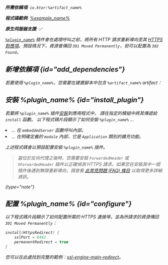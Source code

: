 [//]: # (title: HttpsRedirect)

<primary-label ref="server-plugin"/>

<var name="plugin_name" value="HttpsRedirect"/>
<var name="package_name" value="io.ktor.server.plugins.httpsredirect"/>
<var name="artifact_name" value="ktor-server-http-redirect"/>

<tldr>
<p>
<b>所需依賴項</b>: <code>io.ktor:%artifact_name%</code>
</p>
<var name="example_name" value="ssl-engine-main-redirect"/>
<p>
    <b>程式碼範例</b>:
    <a href="https://github.com/ktorio/ktor-documentation/tree/%ktor_version%/codeSnippets/snippets/%example_name%">
        %example_name%
    </a>
</p>
<p>
    <b><Links href="/ktor/server-native" summary="Ktor 支援 Kotlin/Native，可讓您在沒有額外執行時間或虛擬機器的情況下執行伺服器。">原生伺服器</Links>支援</b>: ✅
</p>
</tldr>

[`%plugin_name%`](https://api.ktor.io/ktor-server/ktor-server-plugins/ktor-server-http-redirect/io.ktor.server.plugins.httpsredirect/-https-redirect.html) 插件會在處理呼叫之前，將所有 HTTP 請求重新導向至其 [HTTPS 對應項](server-ssl.md)。預設情況下，資源會傳回 `301 Moved Permanently`，但可以配置為 `302 Found`。

## 新增依賴項 {id="add_dependencies"}

<p>
    若要使用 <code>%plugin_name%</code>，您需要在建置腳本中包含 <code>%artifact_name%</code> artifact：
</p>
<Tabs group="languages">
    <TabItem title="Gradle (Kotlin)" group-key="kotlin">
        <code-block lang="Kotlin" code="            implementation(&quot;io.ktor:%artifact_name%:$ktor_version&quot;)"/>
    </TabItem>
    <TabItem title="Gradle (Groovy)" group-key="groovy">
        <code-block lang="Groovy" code="            implementation &quot;io.ktor:%artifact_name%:$ktor_version&quot;"/>
    </TabItem>
    <TabItem title="Maven" group-key="maven">
        <code-block lang="XML" code="            &lt;dependency&gt;&#10;                &lt;groupId&gt;io.ktor&lt;/groupId&gt;&#10;                &lt;artifactId&gt;%artifact_name%-jvm&lt;/artifactId&gt;&#10;                &lt;version&gt;${ktor_version}&lt;/version&gt;&#10;            &lt;/dependency&gt;"/>
    </TabItem>
</Tabs>

## 安裝 %plugin_name% {id="install_plugin"}

<p>
    若要將 <code>%plugin_name%</code> 插件<a href="#install">安裝</a>到應用程式中，
    請在指定的<Links href="/ktor/server-modules" summary="模組可讓您透過分組路由來建構應用程式。">模組</Links>中將其傳遞給 <code>install</code> 函數。
    以下程式碼片段顯示了如何安裝 <code>%plugin_name%</code> ...
</p>
<list>
    <li>
        ... 在 <code>embeddedServer</code> 函數呼叫內部。
    </li>
    <li>
        ... 在明確定義的 <code>module</code> 內部，它是 <code>Application</code> 類別的擴充功能。
    </li>
</list>
<Tabs>
    <TabItem title="embeddedServer">
        <code-block lang="kotlin" code="            import io.ktor.server.engine.*&#10;            import io.ktor.server.netty.*&#10;            import io.ktor.server.application.*&#10;            import %package_name%.*&#10;&#10;            fun main() {&#10;                embeddedServer(Netty, port = 8080) {&#10;                    install(%plugin_name%)&#10;                    // ...&#10;                }.start(wait = true)&#10;            }"/>
    </TabItem>
    <TabItem title="module">
        <code-block lang="kotlin" code="            import io.ktor.server.application.*&#10;            import %package_name%.*&#10;            // ...&#10;            fun Application.module() {&#10;                install(%plugin_name%)&#10;                // ...&#10;            }"/>
    </TabItem>
</Tabs>

上述程式碼會以預設配置安裝 `%plugin_name%` 插件。

> 當位於反向代理之後時，您需要安裝 `ForwardedHeader` 或 `XForwardedHeader` 插件以正確偵測 HTTPS 請求。如果您在安裝其中一個插件後遇到無限重新導向，請查看 [此常見問題 (FAQ) 條目](FAQ.topic#infinite-redirect) 以取得更多詳細資訊。
>
{type="note"}

## 配置 %plugin_name% {id="configure"}

以下程式碼片段顯示了如何配置所需的 HTTPS 連接埠，並為所請求的資源傳回 `301 Moved Permanently`：

```kotlin
install(HttpsRedirect) {
    sslPort = 8443
    permanentRedirect = true
}
```

您可以在此處找到完整的範例：[ssl-engine-main-redirect](https://github.com/ktorio/ktor-documentation/tree/%ktor_version%/codeSnippets/snippets/ssl-engine-main-redirect)。